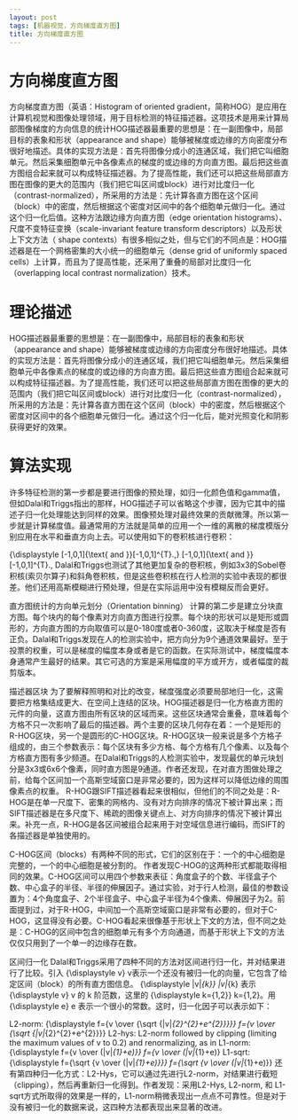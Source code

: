 ```yaml
---
layout: post
tags: [机器视觉，方向梯度直方图]
title: 方向梯度直方图
---
```


# 方向梯度直方图

方向梯度直方图（英语：Histogram of oriented gradient，简称HOG）是应用在计算机视觉和图像处理领域，用于目标检测的特征描述器。这项技术是用来计算局部图像梯度的方向信息的统计HOG描述器最重要的思想是：在一副图像中，局部目标的表象和形状（appearance and shape）能够被梯度或边缘的方向密度分布很好地描述。具体的实现方法是：首先将图像分成小的连通区域，我们把它叫细胞单元。然后采集细胞单元中各像素点的梯度的或边缘的方向直方图。最后把这些直方图组合起来就可以构成特征描述器。为了提高性能，我们还可以把这些局部直方图在图像的更大的范围内（我们把它叫区间或block）进行对比度归一化（contrast-normalized），所采用的方法是：先计算各直方图在这个区间（block）中的密度，然后根据这个密度对区间中的各个细胞单元做归一化。通过这个归一化后值。这种方法跟边缘方向直方图（edge orientation histograms）、尺度不变特征变换（scale-invariant feature transform descriptors）以及形状上下文方法（ shape contexts）有很多相似之处，但与它们的不同点是：HOG描述器是在一个网格密集的大小统一的细胞单元（dense grid of uniformly spaced cells）上计算，而且为了提高性能，还采用了重叠的局部对比度归一化（overlapping local contrast normalization）技术。

# 理论描述

HOG描述器最重要的思想是：在一副图像中，局部目标的表象和形状（appearance and shape）能够被梯度或边缘的方向密度分布很好地描述。具体的实现方法是：首先将图像分成小的连通区域，我们把它叫细胞单元。然后采集细胞单元中各像素点的梯度的或边缘的方向直方图。最后把这些直方图组合起来就可以构成特征描述器。为了提高性能，我们还可以把这些局部直方图在图像的更大的范围内（我们把它叫区间或block）进行对比度归一化（contrast-normalized），所采用的方法是：先计算各直方图在这个区间（block）中的密度，然后根据这个密度对区间中的各个细胞单元做归一化。通过这个归一化后，能对光照变化和阴影获得更好的效果。

# 算法实现

许多特征检测的第一步都是要进行图像的预处理，如归一化颜色值和gamma值，但如Dalal和Triggs指出的那样，HOG描述子可以省略这个步骤，因为它其中的描述子归一化处理能达到同样的效果。图像预处理对最终效果的贡献微薄。所以第一步就是计算梯度值。最通常用的方法就是简单的应用一个一维的离散的梯度模版分别应用在水平和垂直方向上去。可以使用如下的卷积核进行卷积：

{\displaystyle [-1,0,1]{\text{ and }}[-1,0,1]^{T}.\,} [-1,0,1]{\text{ and }}[-1,0,1]^{T}.\,
Dalal和Triggs也测试了其他更加复杂的卷积核，例如3x3的Sobel卷积核(索贝尔算子)和斜角卷积核，但是这些卷积核在行人检测的实验中表现的都很差。他们还用高斯模糊进行预处理，但是在实际运用中没有模糊反而会更好。

直方图统计的方向单元划分（Orientation binning）
计算的第二步是建立分块直方图。每个块内的每个像素对方向直方图进行投票。每个块的形状可以是矩形或圆形的，方向直方图的方向取值可以是0-180度或者0-360度，这取决于梯度是否有正负。Dalal和Triggs发现在人的检测实验中，把方向分为9个通道效果最好。至于投票的权重，可以是梯度的幅度本身或者是它的函数。在实际测试中，梯度幅度本身通常产生最好的结果。其它可选的方案是采用幅度的平方或开方，或者幅度的裁剪版本。

描述器区块
为了要解释照明和对比的改变，梯度强度必须要局部地归一化，这需要把方格集结成更大、在空间上连结的区块。HOG描述器是归一化方格直方图的元件的向量，这直方图由所有区块的区域而来。这些区块通常会重叠，意味着每个方格不只一次影响了最后的描述器。两个主要的区块几何存在着：一个是矩形的R-HOG区块，另一个是圆形的C-HOG区块。R-HOG区块一般来说是多个方格子组成的，由三个参数表示：每个区块有多少方格、每个方格有几个像素、以及每个方格直方图有多少频道。在Dalal和Triggs的人检测实验中，发现最优的单元块划分是3x3或6x6个像素，同时直方图是9通道。作者还发现，在对直方图做处理之前，给每个区间加一个高斯空域窗口是非常必要的，因为这样可以降低边缘的周围像素点的权重。 R-HOG跟SIFT描述器看起来很相似，但他们的不同之处是：R-HOG是在单一尺度下、密集的网格内、没有对方向排序的情况下被计算出来；而SIFT描述器是在多尺度下、稀疏的图像关键点上、对方向排序的情况下被计算出来。补充一点，R-HOG是各区间被组合起来用于对空域信息进行编码，而SIFT的各描述器是单独使用的。

C-HOG区间（blocks）有两种不同的形式，它们的区别在于：一个的中心细胞是完整的，一个的中心细胞是被分割的。 作者发现C-HOG的这两种形式都能取得相同的效果。C-HOG区间可以用四个参数来表征：角度盒子的个数、半径盒子个数、中心盒子的半径、半径的伸展因子。通过实验，对于行人检测，最佳的参数设置为：4个角度盒子、2个半径盒子、中心盒子半径为4个像素、伸展因子为2。前面提到过，对于R-HOG，中间加一个高斯空域窗口是非常有必要的，但对于C-HOG，这显得没有必要。C-HOG看起来很像基于形状上下文的方法，但不同之处是：C-HOG的区间中包含的细胞单元有多个方向通道，而基于形状上下文的方法仅仅只用到了一个单一的边缘存在数。

区间归一化
Dalal和Triggs采用了四种不同的方法对区间进行归一化，并对结果进行了比较。引入 {\displaystyle v} v表示一个还没有被归一化的向量，它包含了给定区间（block）的所有直方图信息。 {\displaystyle \|v\|_{k}} \|v\|_{k} 表示 {\displaystyle v} v 的 k 阶范数，这里的 {\displaystyle k={1,2}} k={1,2}。用 {\displaystyle e} e 表示一个很小的常数。这时，归一化因子可以表示如下：

L2-norm: {\displaystyle f={v \over {\sqrt {\|v\|_{2}^{2}+e^{2}}}}} f={v \over {\sqrt  {\|v\|_{2}^{2}+e^{2}}}}
L2-hys: L2-norm followed by clipping (limiting the maximum values of v to 0.2) and renormalizing, as in
L1-norm: {\displaystyle f={v \over (\|v\|_{1}+e)}} f={v \over (\|v\|_{1}+e)}
L1-sqrt: {\displaystyle f={\sqrt {v \over (\|v\|_{1}+e)}}} f={\sqrt  {v \over (\|v\|_{1}+e)}}
还有第四种归一化方式：L2-Hys，它可以通过先进行L2-norm，对结果进行截短（clipping），然后再重新归一化得到。作者发现：采用L2-Hys, L2-norm, 和 L1-sqrt方式所取得的效果是一样的，L1-norm稍微表现出一点点不可靠性。但是对于没有被归一化的数据来说，这四种方法都表现出来显著的改进。
